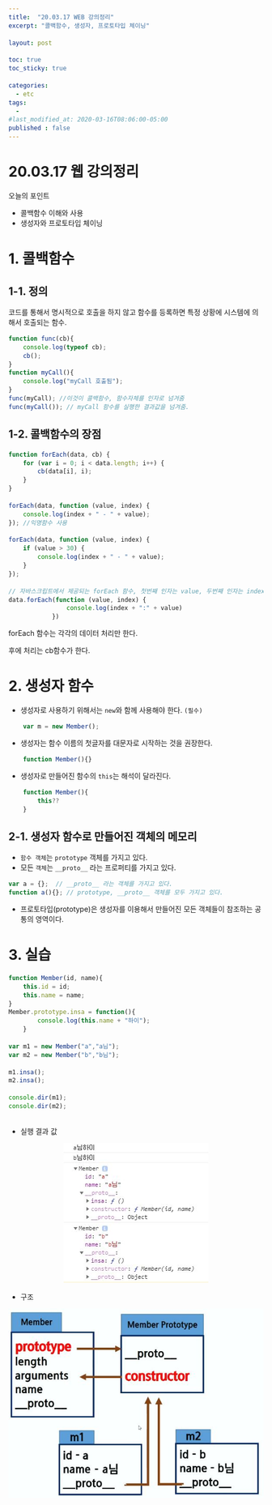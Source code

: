 ```yaml
---
title:  "20.03.17 WEB 강의정리"
excerpt: "콜백함수, 생성자, 프로토타입 체이닝"

layout: post

toc: true
toc_sticky: true

categories:
  - etc
tags:
  - 
#last_modified_at: 2020-03-16T08:06:00-05:00
published : false
---
```


20.03.17 웹 강의정리
===
오늘의 포인트

- 콜백함수 이해와 사용
- 생성자와 프로토타입 체이닝

# 1. 콜백함수
## 1-1. 정의
코드를 통해서 명시적으로 호출을 하지 않고 함수를 등록하면 특정 상황에 시스템에 의해서 호출되는 함수.

```javascript
function func(cb){
    console.log(typeof cb);
    cb();
}
function myCall(){
    console.log("myCall 호출됨");
}
func(myCall); //이것이 콜백함수, 함수자체를 인자로 넘겨줌
func(myCall()); // myCall 함수를 실행한 결과값을 넘겨줌.
```
## 1-2. 콜백함수의 장점
```javascript
function forEach(data, cb) {
    for (var i = 0; i < data.length; i++) {
        cb(data[i], i);
    }
}

forEach(data, function (value, index) {
    console.log(index + " - " + value);
}); //익명함수 사용

forEach(data, function (value, index) {
    if (value > 30) {
        console.log(index + " - " + value);
    }
});

// 자바스크립트에서 제공되는 forEach 함수, 첫번째 인자는 value, 두번째 인자는 index
data.forEach(function (value, index) {
                console.log(index + ":" + value)
            })
```
forEach 함수는 각각의 데이터 처리만 한다.

후에 처리는 cb함수가 한다.

# 2. 생성자 함수
- 생성자로 사용하기 위해서는 `new`와 함께 사용해야 한다. `(필수)`
```javascript
    var m = new Member();
```
- 생성자는 함수 이름의 첫글자를 대문자로 시작하는 것을 권장한다.
```javascript
    function Member(){}
```
- 생성자로 만들어진 함수의 `this`는 해석이 달라진다.
```javascript
    function Member(){
        this??
    }
```

## 2-1. 생성자 함수로 만들어진 객체의 메모리
- `함수 객체`는 `prototype` 객체를 가지고 있다.
- 모든 `객체`는 `__proto__` 라는 프로퍼티를 가지고 있다.
    
```javascript
var a = {};  // __proto__ 라는 객체를 가지고 있다.
function a(){}; // prototype, __proto__ 객체를 모두 가지고 있다.
```

- 프로토타입(prototype)은 생성자를 이용해서 만들어진 모든 객체들이 참조하는 공통의 영역이다.


# 3. 실습
```javascript
function Member(id, name){
    this.id = id;
    this.name = name;
}
Member.prototype.insa = function(){
        console.log(this.name + "하이");
    }

var m1 = new Member("a","a님");
var m2 = new Member("b","b님");

m1.insa();
m2.insa();

console.dir(m1);
console.dir(m2);
        
```
- 실행 결과 값
<center><img src="assets/images/prototype_result.jpg"></center>

- 구조
<center><img src="assets/images/prototype.jpg"></center>
